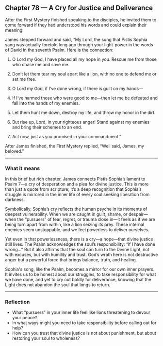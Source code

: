 ## Chapter 78 — A Cry for Justice and Deliverance

After the First Mystery finished speaking to the disciples, he invited them to come forward if they had understood his words and could explain their meaning.

James stepped forward and said, “My Lord, the song that Pistis Sophia sang was actually foretold long ago through your light-power in the words of David in the seventh Psalm. Here is the connection:

1. O Lord my God, I have placed all my hope in you. Rescue me from those who chase me and save me.

2. Don’t let them tear my soul apart like a lion, with no one to defend me or set me free.

3. O Lord my God, if I’ve done wrong, if there is guilt on my hands—

4. If I’ve harmed those who were good to me—then let me be defeated and fall into the hands of my enemies.

5. Let them hunt me down, destroy my life, and throw my honor in the dirt.

6. But rise up, Lord, in your righteous anger! Stand against my enemies and bring their schemes to an end.

7. Act now, just as you promised in your commandment.”

After James finished, the First Mystery replied, “Well said, James, my beloved.”

---

### What it means

In this brief but rich chapter, James connects Pistis Sophia’s lament to Psalm 7—a cry of desperation and a plea for divine justice. This is more than just a quote from scripture; it’s a deep recognition that Sophia’s struggle is mirrored in the inner life of every soul seeking liberation from darkness.

Symbolically, Sophia’s cry reflects the human psyche in its moments of deepest vulnerability. When we are caught in guilt, shame, or despair—when the “pursuers” of fear, regret, or trauma close in—it feels as if we are being torn apart from within, like a lion seizing its prey. These internal enemies seem unstoppable, and we feel powerless to deliver ourselves.

Yet even in that powerlessness, there is a cry—a hope—that divine justice still lives. The Psalm acknowledges the soul’s responsibility: “If I have done wrong…” But it also affirms that the soul can turn to the Divine Light, not with excuses, but with humility and trust. God’s wrath here is not destructive anger but a powerful force that brings balance, truth, and healing.

Sophia's song, like the Psalm, becomes a mirror for our own inner prayers. It invites us to be honest about our struggles, to take responsibility for what we have done, and yet to cry out boldly for deliverance, knowing that the Light does not abandon the soul that longs to return.

---

### Reflection

* What “pursuers” in your inner life feel like lions threatening to devour your peace?
* In what ways might you need to take responsibility before calling out for help?
* How can you trust that divine justice is not about punishment, but about restoring your soul to wholeness?
